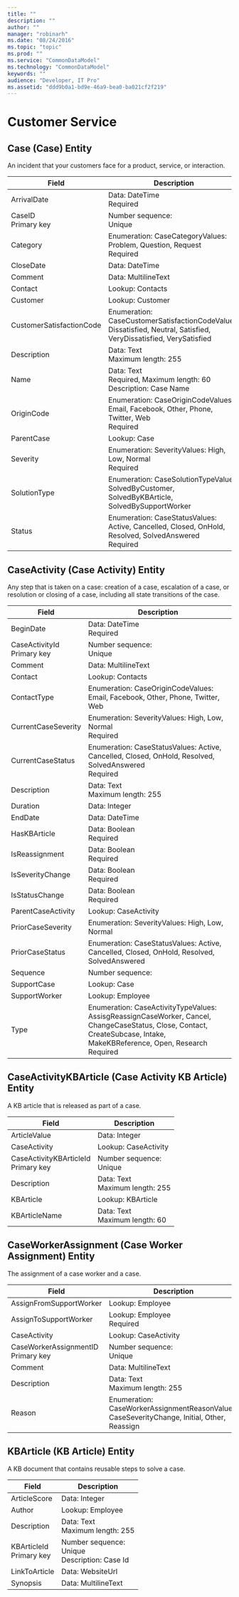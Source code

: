 ```yaml
---
title: ""
description: ""
author: ""
manager: "robinarh"
ms.date: "08/24/2016"
ms.topic: "topic"
ms.prod: ""
ms.service: "CommonDataModel"
ms.technology: "CommonDataModel"
keywords: ""
audience: "Developer, IT Pro"
ms.assetid: "ddd9b0a1-bd9e-46a9-bea0-ba021cf2f219"
---
```


# Customer Service
## Case (Case) Entity
An incident that your customers face for a product, service, or interaction.

Field | Description
---|---
ArrivalDate | Data: DateTime<br>Required
CaseID<br>Primary key | Number sequence: <br>Unique
Category | Enumeration: CaseCategoryValues: Problem, Question, Request<br>Required
CloseDate | Data: DateTime
Comment | Data: MultilineText
Contact | Lookup: Contacts
Customer | Lookup: Customer
CustomerSatisfactionCode | Enumeration: CaseCustomerSatisfactionCodeValues: Dissatisfied, Neutral, Satisfied, VeryDissatisfied, VerySatisfied
Description | Data: Text<br>Maximum length: 255
Name | Data: Text<br>Required, Maximum length: 60<br>Description: Case Name
OriginCode | Enumeration: CaseOriginCodeValues: Email, Facebook, Other, Phone, Twitter, Web<br>Required
ParentCase | Lookup: Case
Severity | Enumeration: SeverityValues: High, Low, Normal<br>Required
SolutionType | Enumeration: CaseSolutionTypeValues: SolvedByCustomer, SolvedByKBArticle, SolvedBySupportWorker
Status | Enumeration: CaseStatusValues: Active, Cancelled, Closed, OnHold, Resolved, SolvedAnswered<br>Required
## CaseActivity (Case Activity) Entity
Any step that is taken on a case: creation of a case, escalation of a case, or resolution or closing of a case, including all state transitions of the case.

Field | Description
---|---
BeginDate | Data: DateTime<br>Required
CaseActivityId<br>Primary key | Number sequence: <br>Unique
Comment | Data: MultilineText
Contact | Lookup: Contacts
ContactType | Enumeration: CaseOriginCodeValues: Email, Facebook, Other, Phone, Twitter, Web
CurrentCaseSeverity | Enumeration: SeverityValues: High, Low, Normal<br>Required
CurrentCaseStatus | Enumeration: CaseStatusValues: Active, Cancelled, Closed, OnHold, Resolved, SolvedAnswered<br>Required
Description | Data: Text<br>Maximum length: 255
Duration | Data: Integer
EndDate | Data: DateTime
HasKBArticle | Data: Boolean<br>Required
IsReassignment | Data: Boolean<br>Required
IsSeverityChange | Data: Boolean<br>Required
IsStatusChange | Data: Boolean<br>Required
ParentCaseActivity | Lookup: CaseActivity
PriorCaseSeverity | Enumeration: SeverityValues: High, Low, Normal
PriorCaseStatus | Enumeration: CaseStatusValues: Active, Cancelled, Closed, OnHold, Resolved, SolvedAnswered
Sequence | Number sequence:
SupportCase | Lookup: Case
SupportWorker | Lookup: Employee
Type | Enumeration: CaseActivityTypeValues: AssisgReassignCaseWorker, Cancel, ChangeCaseStatus, Close, Contact, CreateSubcase, Intake, MakeKBReference, Open, Research<br>Required
## CaseActivityKBArticle (Case Activity KB Article) Entity
A KB article that is released as part of a case.

Field | Description
---|---
ArticleValue | Data: Integer
CaseActivity | Lookup: CaseActivity
CaseActivityKBArticleId<br>Primary key | Number sequence: <br>Unique
Description | Data: Text<br>Maximum length: 255
KBArticle | Lookup: KBArticle
KBArticleName | Data: Text<br>Maximum length: 60
## CaseWorkerAssignment (Case Worker Assignment) Entity
The assignment of a case worker and a case.

Field | Description
---|---
AssignFromSupportWorker | Lookup: Employee
AssignToSupportWorker | Lookup: Employee<br>Required
CaseActivity | Lookup: CaseActivity
CaseWorkerAssignmentID<br>Primary key | Number sequence: <br>Unique
Comment | Data: MultilineText
Description | Data: Text<br>Maximum length: 255
Reason | Enumeration: CaseWorkerAssignmentReasonValues: CaseSeverityChange, Initial, Other, Reassign
## KBArticle (KB Article) Entity
A KB document that contains reusable steps to solve a case.

Field | Description
---|---
ArticleScore | Data: Integer
Author | Lookup: Employee
Description | Data: Text<br>Maximum length: 255
KBArticleId<br>Primary key | Number sequence: <br>Unique<br>Description: Case Id
LinkToArticle | Data: WebsiteUrl
Synopsis | Data: MultilineText
